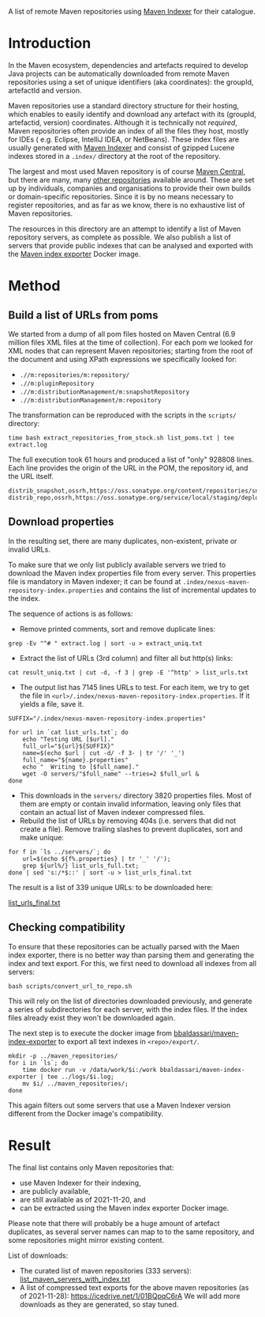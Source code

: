 

A list of remote Maven repositories using [Maven Indexer](https://maven.apache.org/maven-indexer/) for their catalogue.


# Introduction

In the Maven ecosystem, dependencies and artefacts required to develop Java projects can be automatically downloaded from remote Maven repositories using a set of unique identifiers (aka coordinates): the groupId, artefactId and version. 

Maven repositories use a standard directory structure for their hosting, which enables to easily identify and download any artefact with its (groupId, artefactid, version) coordinates. Although it is technically not *required*, Maven repositories often provide an index of all the files they host, mostly for IDEs ( e.g. Eclipse, IntelliJ IDEA, or NetBeans). These index files are usually generated with [Maven Indexer](https://maven.apache.org/maven-indexer/) and consist of gzipped Lucene indexes stored in a `.index/` directory at the root of the repository. 

The largest and most used Maven repository is of course [Maven Central](https://search.maven.org/), but there are many, many [other repositories](https://mvnrepository.com/repos/central) available around. These are set up by individuals, companies and organisations to provide their own builds or domain-specific repositories. Since it is by no means necessary to register repositories, and as far as we know, there is no exhaustive list of Maven repositories.

The resources in this directory are an attempt to identify a list of Maven repository servers, as complete as possible. We also publish a list of servers that provide public indexes that can be analysed and exported with the [Maven index exporter](https://github.com/borisbaldassari/maven-index-exporter) Docker image.

# Method

## Build a list of URLs from poms

We started from a dump of all pom files hosted on Maven Central (6.9 million files XML files at the time of collection). For each pom we looked for XML nodes that can represent Maven repositories; starting from the root of the document and using XPath expressions we specifically looked for:

* `.//m:repositories/m:repository/`
* `.//m:pluginRepository`
* `.//m:distributionManagement/m:snapshotRepository`
* `.//m:distributionManagement/m:repository`

The transformation can be reproduced with the scripts in the `scripts/` directory:

```
time bash extract_repositories_from_stock.sh list_poms.txt | tee extract.log
```

The full execution took 61 hours and produced a list of "only" 928808 lines. Each line  provides the origin of the URL in the POM, the repository id, and the URL itself. 

```
distrib_snapshot,ossrh,https://oss.sonatype.org/content/repositories/snapshots
distrib_repo,ossrh,https://oss.sonatype.org/service/local/staging/deploy/maven2/
```

## Download properties

In the resulting set, there are many duplicates, non-existent, private or invalid URLs. 

To make sure that we only list publicly available servers we tried to download the Maven index properties file from every server. This properties file is mandatory in Maven indexer; it can be found at `.index/nexus-maven-repository-index.properties` and contains the list of incremental updates to the index. 

The sequence of actions is as follows:

* Remove printed comments, sort and remove duplicate lines:

```
grep -Ev "^# " extract.log | sort -u > extract_uniq.txt
```

* Extract the list of URLs (3rd column) and filter all but http(s) links:

```
cat result_uniq.txt | cut -d, -f 3 | grep -E '^http' > list_urls.txt
```

* The output list has 7145 lines URLs to test. For each item, we try to get the file in `<url>/.index/nexus-maven-repository-index.properties`. If it yields a file, save it.

```shell
SUFFIX="/.index/nexus-maven-repository-index.properties"

for url in `cat list_urls.txt`; do
    echo "Testing URL [$url]."
    full_url="${url}${SUFFIX}"
    name=$(echo $url | cut -d/ -f 3- | tr '/' '_')
    full_name="${name}.properties"
    echo "  Writing to [$full_name]."
    wget -O servers/"$full_name" --tries=2 $full_url &
done
```

* This downloads in the `servers/` directory 3820 properties files. Most of them are empty or contain invalid information, leaving only files that contain an actual list of Maven indexer compressed files.
* Rebuild the list of URLs by removing 404s (i.e. servers that did not create a file).  Remove trailing slashes to prevent duplicates, sort and make unique:

```shell
for f in `ls ../servers/`; do
	url=$(echo ${f%.properties} | tr '_' '/');      
    grep ${url%/} list_urls_full.txt;
done | sed 's:/*$::' | sort -u > list_urls_final.txt
```

The result is a list of 339 unique URLs: to be downloaded here: 

[list_urls_final.txt](https://files.nuclino.com/files/e75205b3-354e-4794-a43a-d9f98ad08039/list_urls_final.txt)

## Checking compatibility

To ensure that these repositories can be actually parsed with the Maen index exporter, there is no better way than parsing them and generating the index and text export. For this, we first need to download all indexes from all servers:

```
bash scripts/convert_url_to_repo.sh
```

This will rely on the list of directories downloaded previously, and generate a series of subdirectories for each server, with the index files. If the index files already exist they won't be downloaded again.

The next step is to execute the docker image from [bbaldassari/maven-index-exporter](https://github.com/borisbaldassari/maven-index-exporter) to export all text indexes in `<repo>/export/`.

```shell
mkdir -p ../maven_repositories/
for i in `ls`; do 
	time docker run -v /data/work/$i:/work bbaldassari/maven-index-exporter | tee ../logs/$i.log; 
    mv $i/ ../maven_repositories/; 
done
```

This again filters out some servers that use a Maven Indexer version different from the Docker image's compatibility.


# Result

The final list contains only Maven repositories that:

* use Maven Indexer for their indexing,
* are publicly available,
* are still available as of 2021-11-20, and
* can be extracted using the Maven index exporter Docker image.

Please note that there will probably be a huge amount of artefact duplicates, as several server names can map to to the same repository, and some repositories might mirror existing content.

List of downloads:

* The curated list of maven repositories (333 servers): [list_maven_servers_with_index.txt](maven_repositories/list_maven_servers_with_index.txt)
* A list of compressed text exports for the above maven repositories (as of 2021-11-28): https://icedrive.net/1/01BQpqC6rA
  We will add more downloads as they are generated, so stay tuned.

